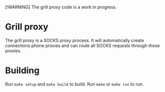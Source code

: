 [!WARNING]
The grill proxy code is a work in progress.

# Grill proxy

The grill proxy is a SOCKS proxy process. It will automatically create connections phone proxies
and can route all SOCKS requests through those proxies.

# Building

Run `make setup` and `make build` to build. Run `make` or `make run` to run.
